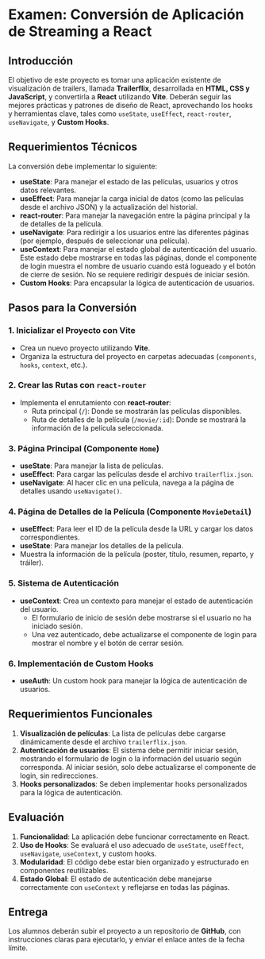 # Examen: Conversión de Aplicación de Streaming a React 

## Introducción

El objetivo de este proyecto es tomar una aplicación existente de visualización de trailers, llamada **Trailerflix**, desarrollada en **HTML, CSS y JavaScript**, y convertirla a **React** utilizando **Vite**. Deberán seguir las mejores prácticas y patrones de diseño de React, aprovechando los hooks y herramientas clave, tales como `useState`, `useEffect`, `react-router`, `useNavigate`, y **Custom Hooks**.

## Requerimientos Técnicos

La conversión debe implementar lo siguiente:

- **useState**: Para manejar el estado de las películas, usuarios y otros datos relevantes.
- **useEffect**: Para manejar la carga inicial de datos (como las películas desde el archivo JSON) y la actualización del historial.
- **react-router**: Para manejar la navegación entre la página principal y la de detalles de la película.
- **useNavigate**: Para redirigir a los usuarios entre las diferentes páginas (por ejemplo, después de seleccionar una película).
- **useContext**: Para manejar el estado global de autenticación del usuario. Este estado debe mostrarse en todas las páginas, donde el componente de login muestra el nombre de usuario cuando está logueado y el botón de cierre de sesión. No se requiere redirigir después de iniciar sesión.
- **Custom Hooks**: Para encapsular la lógica de autenticación de usuarios.

## Pasos para la Conversión

### 1. Inicializar el Proyecto con Vite
- Crea un nuevo proyecto utilizando **Vite**.
- Organiza la estructura del proyecto en carpetas adecuadas (`components`, `hooks`, `context`, etc.).

### 2. Crear las Rutas con `react-router`
- Implementa el enrutamiento con **react-router**:
  - Ruta principal (`/`): Donde se mostrarán las películas disponibles.
  - Ruta de detalles de la película (`/movie/:id`): Donde se mostrará la información de la película seleccionada.

### 3. Página Principal (Componente `Home`)
- **useState**: Para manejar la lista de películas.
- **useEffect**: Para cargar las películas desde el archivo `trailerflix.json`.
- **useNavigate**: Al hacer clic en una película, navega a la página de detalles usando `useNavigate()`.

### 4. Página de Detalles de la Película (Componente `MovieDetail`)
- **useEffect**: Para leer el ID de la película desde la URL y cargar los datos correspondientes.
- **useState**: Para manejar los detalles de la película.
- Muestra la información de la película (poster, título, resumen, reparto, y tráiler).

### 5. Sistema de Autenticación
- **useContext**: Crea un contexto para manejar el estado de autenticación del usuario.
  - El formulario de inicio de sesión debe mostrarse si el usuario no ha iniciado sesión.
  - Una vez autenticado, debe actualizarse el componente de login para mostrar el nombre y el botón de cerrar sesión.

### 6. Implementación de Custom Hooks
- **useAuth**: Un custom hook para manejar la lógica de autenticación de usuarios.

## Requerimientos Funcionales

1. **Visualización de películas**: La lista de películas debe cargarse dinámicamente desde el archivo `trailerflix.json`.
2. **Autenticación de usuarios**: El sistema debe permitir iniciar sesión, mostrando el formulario de login o la información del usuario según corresponda. Al iniciar sesión, solo debe actualizarse el componente de login, sin redirecciones.
3. **Hooks personalizados**: Se deben implementar hooks personalizados para la lógica de autenticación.

## Evaluación

1. **Funcionalidad**: La aplicación debe funcionar correctamente en React.
2. **Uso de Hooks**: Se evaluará el uso adecuado de `useState`, `useEffect`, `useNavigate`, `useContext`, y custom hooks.
3. **Modularidad**: El código debe estar bien organizado y estructurado en componentes reutilizables.
4. **Estado Global**: El estado de autenticación debe manejarse correctamente con `useContext` y reflejarse en todas las páginas.

## Entrega

Los alumnos deberán subir el proyecto a un repositorio de **GitHub**, con instrucciones claras para ejecutarlo, y enviar el enlace antes de la fecha límite.
